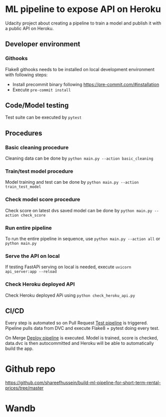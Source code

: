 # ML pipeline to expose API on Heroku

Udacity project about creating a pipeline to train a model and publish it with a public API on Heroku.

## Developer environment

### Githooks

Flake8 githooks needs to be installed on local development environment with following steps:

* Install precommit binary following https://pre-commit.com/#installation
* Execute `pre-commit install`

## Code/Model testing

Test suite can be executed by `pytest`

## Procedures

### Basic cleaning procedure

Cleaning data can be done by `python main.py --action basic_cleaning`

### Train/test model procedure

Model training and test can be done by `python main.py --action train_test_model`

### Check model score procedure

Check score on latest dvs saved model can be done by `python main.py --action check_score`

### Run entire pipeline

To run the entire pipeline in sequence, use `python main.py --action all` or `python main.py`

### Serve the API on local

If testing FastAPi serving on local is needed, execute `uvicorn api_server:app --reload`

### Check Heroku deployed API

Check Heroku deployed APi using `python check_heroku_api.py`

## CI/CD

Every step is automated so on Pull Request [Test pipeline](.github/workflows/test.yaml) is triggered.
Pipeline pulls data from DVC and execute Flake8 + pytest doing every test.

On Merge [Deploy pipeline](.github/workflows/deploy.yaml) is executed.
Model is trained, score is checked, data.dvc is then autocommitted and Heroku will be able to automatically build the app.


# Github repo
https://github.com/shareefhussein/build-ml-pipeline-for-short-term-rental-prices/tree/master

# Wandb 